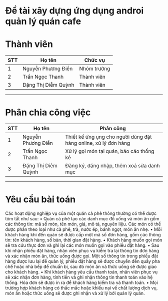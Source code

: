 
# Đề tài xây dựng ứng dụng androi quản lý quán cafe
# Thành viên
  
| STT | Họ tên | Chức vụ  |
|----------------|--------------------|--------------------|
|  1  |  Nguyễn Phương Điền  |   Nhóm trưởng  |
|  2  |  Trần Ngọc Thanh  |   Thành viên  |
|  3  |  Đặng Thị Diễm Quỳnh  |   Thành viên  |
-----------------------------------------------
#  Phân chia công việc
| STT |Họ tên| Phân công  |
|----------------|--------------------|--------------------|
|  1  | Nguyễn Phương Điền| Thiết kế ứng ụng cho người dùng đặt hàng online, xử lý đơn hàng |
|  2 | Trần Ngọc Thanh| Xử lý gọi món tại quán, báo cáo thống kê|
|  3 | Đặng Thị Diễm Quỳnh| Đăng ký, đăng nhập, thêm xoá sửa danh mục|
-----------------------------------------------
# Yêu cầu bài toán
Các hoạt động nghiệp vụ của một quán cà phê thông thường có thể được tóm tắt như sau:
•	Quán cà phê tạo các danh mục đồ uống và món ăn gồm các thông tin: mã số món, tên món, giá, mô tả, nguyên liệu. Các món có thể được phân theo loại như cà phê, trà, nước ép, bánh ngọt, món ăn nhẹ.
•	Mỗi khách hàng khi đến quán sẽ được cấp một mã số đơn hàng, gồm các thông tin: tên khách hàng, số bàn, thời gian đặt hàng.
•	Khách hàng muốn gọi món sẽ tra cứu thực đơn và ghi lại các món muốn gọi vào phiếu đặt hàng.
•	Sau khi nhận phiếu đặt hàng, nhân viên phục vụ kiểm tra lại thông tin đơn hàng và xác nhận món ăn, thức uống được gọi. Một số thông tin trong phiếu đặt hàng được lưu lại để quản lý, phiếu đặt hàng sẽ được chuyển đến quầy pha chế hoặc nhà bếp để chuẩn bị, sau đó món ăn và thức uống sẽ được giao cho khách hàng.
•	Khi khách hàng yêu cầu thanh toán, nhân viên phục vụ sẽ xác nhận đơn hàng, tính tiền và ghi nhận thông tin thanh toán vào hệ thống. Hóa đơn sẽ được in ra để khách hàng kiểm tra và thanh toán.
•	Mọi trường hợp khách hàng có thắc mắc hoặc khiếu nại về chất lượng dịch vụ, món ăn hoặc thức uống sẽ được ghi nhận và xử lý bởi quản lý quán.


